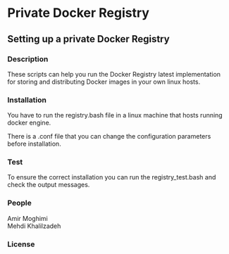 <h1> Private Docker Registry </h1>

<h2> Setting up a private Docker Registry </h2>
<h3>Description</h3>

<p>These scripts can help you run the Docker Registry latest implementation for storing and distributing Docker images in your own linux hosts.</P>

<h3>Installation</h3>
<p>You have to run the registry.bash file in a linux machine that hosts running docker engine.</P>
<p>There is a .conf file that you can change the configuration parameters before installation.</p>
<h3>Test</h3>
<p>To ensure the correct installation you can run the registry_test.bash and check the output messages.</P>
<h3>People</h3>
<p>Amir Moghimi</br>
Mehdi Khalilzadeh</P>
<h3>License</h3>
<p></P>


